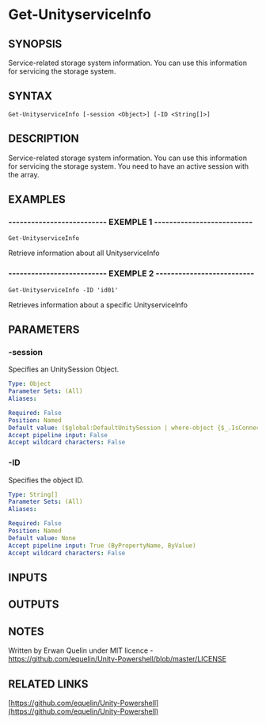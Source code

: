# Get-UnityserviceInfo

## SYNOPSIS
Service-related storage system information.
You can use this information for servicing the storage system.

## SYNTAX

```
Get-UnityserviceInfo [-session <Object>] [-ID <String[]>]
```

## DESCRIPTION
Service-related storage system information.
You can use this information for servicing the storage system.
You need to have an active session with the array.

## EXAMPLES

### -------------------------- EXEMPLE 1 --------------------------
```
Get-UnityserviceInfo
```

Retrieve information about all UnityserviceInfo

### -------------------------- EXEMPLE 2 --------------------------
```
Get-UnityserviceInfo -ID 'id01'
```

Retrieves information about a specific UnityserviceInfo

## PARAMETERS

### -session
Specifies an UnitySession Object.

```yaml
Type: Object
Parameter Sets: (All)
Aliases: 

Required: False
Position: Named
Default value: ($global:DefaultUnitySession | where-object {$_.IsConnected -eq $true})
Accept pipeline input: False
Accept wildcard characters: False
```

### -ID
Specifies the object ID.

```yaml
Type: String[]
Parameter Sets: (All)
Aliases: 

Required: False
Position: Named
Default value: None
Accept pipeline input: True (ByPropertyName, ByValue)
Accept wildcard characters: False
```

## INPUTS

## OUTPUTS

## NOTES
Written by Erwan Quelin under MIT licence - https://github.com/equelin/Unity-Powershell/blob/master/LICENSE

## RELATED LINKS

[https://github.com/equelin/Unity-Powershell](https://github.com/equelin/Unity-Powershell)


